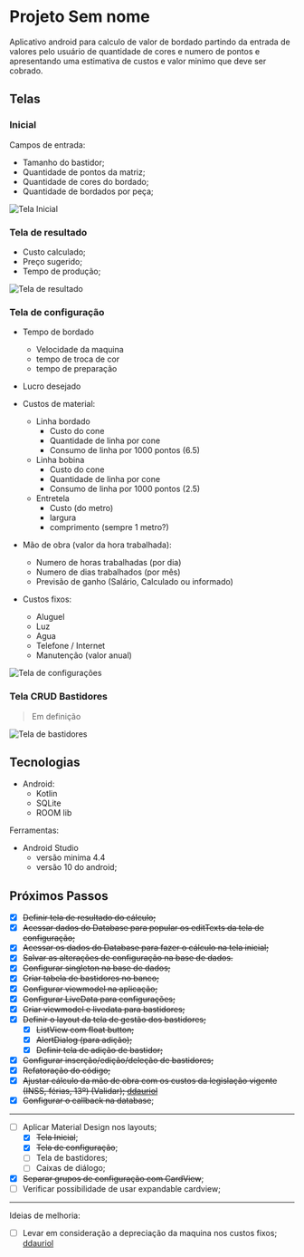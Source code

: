 # Projeto Sem nome

Aplicativo android para calculo de valor de bordado partindo da entrada de valores pelo usuário de quantidade de cores e numero de pontos e apresentando uma estimativa de custos e valor minimo que deve ser cobrado.

## Telas

### Inicial

Campos de entrada:

- Tamanho do bastidor;
- Quantidade de pontos da matriz;
- Quantidade de cores do bordado;
- Quantidade de bordados por peça;

![Tela Inicial](TelaInicial.jpg)

### Tela de resultado

- Custo calculado;
- Preço sugerido;
- Tempo de produção;

![Tela de resultado](Resultado.jpg)

### Tela de configuração

- Tempo de bordado
  - Velocidade da maquina
  - tempo de troca de cor
  - tempo de preparação

- Lucro desejado

- Custos de material:
  - Linha bordado
    - Custo do cone
    - Quantidade de linha por cone
    - Consumo de linha por 1000 pontos (6.5)
  - Linha bobina
    - Custo do cone
    - Quantidade de linha por cone
    - Consumo de linha por 1000 pontos (2.5)
  - Entretela
    - Custo (do metro)
    - largura
    - comprimento (sempre 1 metro?)

- Mão de obra (valor da hora trabalhada):
  - Numero de horas trabalhadas (por dia)
  - Numero de dias trabalhados (por mês)
  - Previsão de ganho (Salário, Calculado ou informado)

- Custos fixos:
  - Aluguel
  - Luz
  - Agua
  - Telefone / Internet
  - Manutenção (valor anual)

![Tela de configurações](Configuracoes.jpg)

### Tela CRUD Bastidores

> Em definição

![Tela de bastidores](Bastidores.jpg)

## Tecnologias

- Android:
  - Kotlin
  - SQLite
  - ROOM lib

Ferramentas:

- Android Studio
  - versão minima 4.4
  - versão 10 do android;

## Próximos Passos

- [X] ~~Definir tela de resultado do cálculo;~~
- [X] ~~Acessar dados do Database para popular os editTexts da tela de configuração;~~
- [X] ~~Acessar os dados do Database para fazer o cálculo na tela inicial;~~
- [X] ~~Salvar as alterações de configuração na base de dados.~~
- [X] ~~Configurar singleton na base de dados;~~
- [X] ~~Criar tabela de bastidores no banco;~~
- [X] ~~Configurar viewmodel na aplicação;~~
- [X] ~~Configurar LiveData para configurações;~~
- [X] ~~Criar viewmodel e livedata para bastidores;~~
- [X] ~~Definir o layout da tela de gestão dos bastidores;~~
  - [X] ~~ListView com float button;~~
  - [X] ~~AlertDialog (para adição);~~
  - [X] ~~Definir tela de adição de bastidor;~~
- [X] ~~Configurar inserção/edição/deleção de bastidores;~~
- [X] ~~Refatoração do código;~~
- [X] ~~Ajustar cálculo da mão de obra com os custos da legislação vigente (INSS, férias, 13º) (Validar); [ddauriol](https://www.twitch.tv/ddauriol)~~
- [X] ~~Configurar o callback na database~~;

----

- [ ] Aplicar Material Design nos layouts;
  - [X] ~~Tela Inicial~~;
  - [X] ~~Tela de configuração~~;
  - [ ] Tela de bastidores;
  - [ ] Caixas de diálogo;
- [X] ~~Separar grupos de configuração com CardView~~;
- [ ] Verificar possibilidade de usar expandable cardview;

----
Ideias de melhoria:

- [ ] Levar em consideração a depreciação da maquina nos custos fixos; [ddauriol](https://www.twitch.tv/ddauriol)
